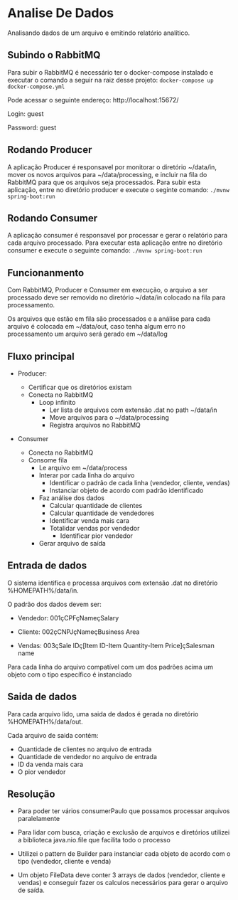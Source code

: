 # Analise De Dados
Analisando dados de um arquivo e emitindo relatório analítico.

## Subindo o RabbitMQ
Para subir o RabbitMQ é necessário ter o docker-compose instalado e executar o comando a seguir na raiz desse projeto: 
`docker-compose up docker-compose.yml`

Pode acessar o seguinte endereço: http://localhost:15672/

Login: guest

Password: guest

## Rodando Producer
A aplicação Producer é responsavel por monitorar o diretório ~/data/in, mover os novos arquivos para ~/data/processing, 
e incluir na fila do RabbitMQ para que os arquivos seja processados.
Para subir esta aplicação, entre no diretório producer e execute o seginte comando:
`./mvnw spring-boot:run`

## Rodando Consumer
A aplicação consumer é responsavel por processar e gerar o relatório para cada arquivo processado. Para executar esta 
aplicação entre no diretório consumer e execute o seguinte comando:
`./mvnw spring-boot:run`

## Funcionanmento
Com RabbitMQ, Producer e Consumer em execução, o arquivo a ser processado deve ser removido no diretório ~/data/in
colocado na fila para processamento.

Os arquivos que estão em fila são processados e a análise para cada arquivo é colocada em ~/data/out, caso tenha algum 
erro no processamento um arquivo será gerado em ~/data/log 

## Fluxo principal
* Producer:
  * Certificar que os diretórios existam
  * Conecta no RabbitMQ  
    * Loop infinito 
      * Ler lista de arquivos com extensão .dat no path ~/data/in
      * Move arquivos para o ~/data/processing  
      * Registra arquivos no RabbitMQ
  
* Consumer
    * Conecta no RabbitMQ
    * Consome fila
      * Le arquivo em ~/data/process
      * Interar por cada linha do arquivo
        * Identificar o padrão de cada linha (vendedor, cliente, vendas)
        * Instanciar objeto de acordo com padrão identificado
      * Faz análise dos dados 
        * Calcular quantidade de clientes
        * Calcular quantidade de vendedores
        * Identificar venda mais cara
        * Totalidar vendas por vendedor
          * Identificar pior vendedor
      * Gerar arquivo de saída


## Entrada de dados
O sistema identifica e processa arquivos com extensão .dat no diretório %HOMEPATH%/data/in.

O padrão dos dados devem ser:

* Vendedor:
  001çCPFçNameçSalary
  
* Cliente:
  002çCNPJçNameçBusiness Area
  
* Vendas:
  003çSale IDç[Item ID-Item Quantity-Item Price]çSalesman name
  
Para cada linha  do arquivo compatível com um dos padrões acima um objeto com o tipo específico é instanciado

## Saida de dados

Para cada arquivo lido, uma saida de dados é gerada no diretório  %HOMEPATH%/data/out.

Cada arquivo de saida contém:
* Quantidade de clientes no arquivo de entrada
* Quantidade de vendedor no arquivo de entrada
* ID da venda mais cara
* O pior vendedor

## Resolução
* Para poder ter vários consumerPaulo que possamos processar arquivos paralelamente 

* Para lidar com busca, criação e exclusão de arquivos e diretórios utilizei a biblioteca  java.nio.file que facilita 
  todo o processo
  
* Utilizei o pattern de Builder para instanciar cada objeto de acordo com o tipo (vendedor, cliente e venda)

* Um objeto FileData deve conter 3 arrays de dados (vendedor, cliente e vendas) e conseguir fazer os calculos 
  necessários para gerar o arquivo de saída. 